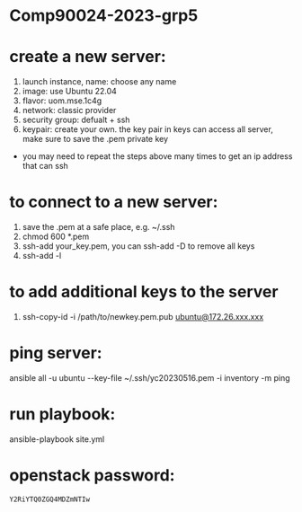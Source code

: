 # Comp90024-2023-grp5

# create a new server:
1. launch instance, name: choose any name
2. image: use Ubuntu 22.04
4. flavor: uom.mse.1c4g
5. network: classic provider
6. security group: defualt + ssh
7. keypair: create your own. the key pair in keys can access all server, make sure to save the .pem private key

* you may need to repeat the steps above many times to get an ip address that can ssh

# to connect to a new server:
1. save the .pem at a safe place, e.g. ~/.ssh
2. chmod 600 *.pem
3. ssh-add your_key.pem, you can ssh-add -D to remove all keys
4. ssh-add -l

# to add additional keys to the server
1. ssh-copy-id -i /path/to/newkey.pem.pub ubuntu@172.26.xxx.xxx

# ping server:
ansible all -u ubuntu --key-file ~/.ssh/yc20230516.pem -i inventory  -m ping

# run playbook:
ansible-playbook site.yml


# openstack password: 
    Y2RiYTQ0ZGQ4MDZmNTIw
